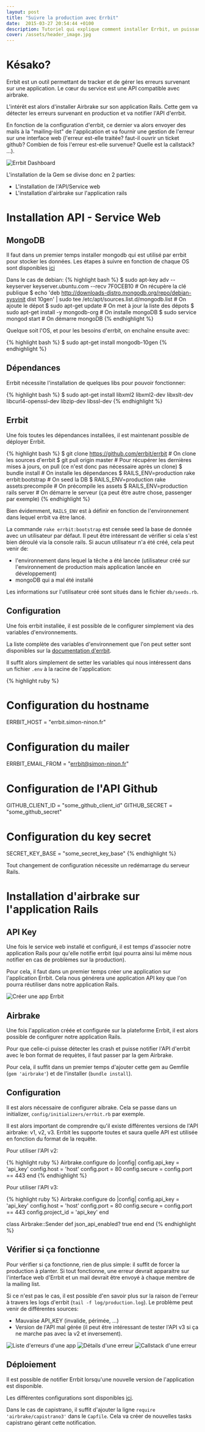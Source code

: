 ```yaml
---
layout: post
title: "Suivre la production avec Errbit"
date:  2015-03-27 20:54:44 +0100
description: Tutoriel qui explique comment installer Errbit, un puissant outil pour verifier la production d'une application Rake
cover: /assets/header_image.jpg
---
```


# Késako?

Errbit est un outil permettant de tracker et de gérer les erreurs survenant sur une application.
Le cœur du service est une API compatible avec airbrake.

L'intérêt est alors d'installer Airbrake sur son application Rails. Cette gem va détecter les erreurs survenant en production et va notifier l'API d'errbit.

<!-- more --> 

En fonction de la configuration d'errbit, ce dernier va alors envoyer des mails à la "mailing-list" de l'application et va fournir une gestion de l'erreur sur une interface web (l'erreur est-elle traitée? faut-il ouvrir un ticket github? Combien de fois l'erreur est-elle survenue? Quelle est la callstack? ...).

<img src="/assets/suivre_la_production_avec_errbit/dashboard.png" title="Errbit Dashboard"/>

L'installation de la Gem se divise donc en 2 parties:

* L'installation de l'API/Service web
* L'installation d'airbrake sur l'application rails

# Installation API - Service Web

## MongoDB

Il faut dans un premier temps installer mongodb qui est utilisé par errbit pour stocker les données.
Les étapes à suivre en fonction de chaque OS sont disponibles [ici](http://docs.mongodb.org/manual/installation/)

Dans le cas de debian:
{% highlight bash %}
$ sudo apt-key adv --keyserver keyserver.ubuntu.com --recv 7F0CEB10 # On récupère la clé publique
$ echo 'deb http://downloads-distro.mongodb.org/repo/debian-sysvinit dist 10gen' | sudo tee /etc/apt/sources.list.d/mongodb.list # On ajoute le dépot
$ sudo apt-get update # On met à jour la liste des dépots
$ sudo apt-get install -y mongodb-org # On installe mongoDB
$ sudo service mongod start # On démarre mongoDB
{% endhighlight %}

Quelque soit l'OS, et pour les besoins d'errbit, on enchaîne ensuite avec:

{% highlight bash %}
$ sudo apt-get install mongodb-10gen
{% endhighlight %}

## Dépendances

Errbit nécessite l'installation de quelques libs pour pouvoir fonctionner:

{% highlight bash %}
$ sudo apt-get install libxml2 libxml2-dev libxslt-dev libcurl4-openssl-dev libzip-dev libssl-dev
{% endhighlight %}

## Errbit

Une fois toutes les dépendances installées, il est maintenant possible de déployer Errbit.

{% highlight bash %}
$ git clone https://github.com/errbit/errbit # On clone les sources d'errbit
$ git pull origin master # Pour récupérer les dernières mises à jours, on pull (ce n'est donc pas nécessaire après un clone)
$ bundle install # On installe les dépendances
$ RAILS_ENV=production rake errbit:bootstrap # On seed la DB
$ RAILS_ENV=production rake assets:precompile # On précompile les assets
$ RAILS_ENV=production rails server # On démarre le serveur (ça peut être autre chose, passenger par exemple)
{% endhighlight %}

Bien évidemment, `RAILS_ENV` est à définir en fonction de l'environnement dans lequel errbit va être lancé.

La commande `rake errbit:bootstrap` est censée seed la base de donnée avec un utilisateur par défaut.
Il peut être intéressant de vérifier si cela s'est bien déroulé via la console rails.
Si aucun utilisateur n'a été créé, cela peut venir de:

* l'environnement dans lequel la têche a été lancée (utilisateur créé sur l'environnement de production mais application lancée en développement)
* mongoDB qui a mal été installé

Les informations sur l'utilisateur créé sont situés dans le fichier `db/seeds.rb`.

## Configuration

Une fois errbit installée, il est possible de le configurer simplement via des variables d'environnements.

La liste complète des variables d'environnement que l'on peut setter sont disponibles sur la [documentation d'errbit](https://github.com/errbit/errbit/blob/master/docs/configuration.md).

Il suffit alors simplement de setter les variables qui nous intéressent dans un fichier `.env` à la racine de l'application:

{% highlight ruby %}
# Configuration du hostname
ERRBIT_HOST = "errbit.simon-ninon.fr"
# Configuration du mailer
ERRBIT_EMAIL_FROM = "errbit@simon-ninon.fr"
# Configuration de l'API Github
GITHUB_CLIENT_ID = "some_github_client_id"
GITHUB_SECRET = "some_github_secret"
# Configuration du key secret
SECRET_KEY_BASE = "some_secret_key_base"
{% endhighlight %}

Tout changement de configuration nécessite un redémarrage du serveur Rails.

# Installation d'airbrake sur l'application Rails

## API Key

Une fois le service web installé et configuré, il est temps d'associer notre application Rails pour qu'elle notifie errbit (qui pourra ainsi lui même nous notifier en cas de problèmes sur la production).

Pour cela, il faut dans un premier temps créer une application sur l'application Errbit. Cela nous générera une application API key que l'on pourra réutiliser dans notre application Rails.

<img src="/assets/suivre_la_production_avec_errbit/create_app.png" title="Créer une app Errbit"/>

## Airbrake

Une fois l'application créée et configurée sur la plateforme Errbit, il est alors possible de configurer notre application Rails.

Pour que celle-ci puisse détecter les crash et puisse notifier l'API d'errbit avec le bon format de requètes, il faut passer par la gem Airbrake.

Pour cela, il suffit dans un premier temps d'ajouter cette gem au Gemfile (`gem 'airbrake'`) et de l'installer (`bundle install`).

## Configuration

Il est alors nécessaire de configurer aibrake. Cela se passe dans un initializer, `config/initializers/errbit.rb` par exemple.

Il est alors important de comprendre qu'il existe différentes versions de l'API airbrake: v1, v2, v3.
Errbit les supporte toutes et saura quelle API est utilisée en fonction du format de la requête.

Pour utiliser l'API v2:

{% highlight ruby %}
Airbrake.configure do |config|
  config.api_key = 'api_key'
  config.host    = 'host'
  config.port    = 80
  config.secure  = config.port == 443
end
{% endhighlight %}

Pour utiliser l'API v3:

{% highlight ruby %}
Airbrake.configure do |config|
  config.api_key 	= 'api_key'
  config.host    	= 'host'
  config.port    	= 80
  config.secure  	= config.port == 443
  config.project_id	= 'api_key'
end

class Airbrake::Sender
  def json_api_enabled?
    true
  end
end
{% endhighlight %}


## Vérifier si ça fonctionne

Pour vérifier si ça fonctionne, rien de plus simple: il suffit de forcer la production à planter.
Si tout fonctionne, une erreur devrait apparaitre sur l'interface web d'Errbit et un mail devrait être envoyé à chaque membre de la mailing list.

Si ce n'est pas le cas, il est possible d'en savoir plus sur la raison de l'erreur à travers les logs d'errbit (`tail -f log/production.log`). Le problème peut venir de différentes sources:

* Mauvaise API_KEY (invalide, périmée, ...)
* Version de l'API mal gérée (il peut être intéressant de tester l'API v3 si ça ne marche pas avec la v2 et inversement).

<img src="/assets/suivre_la_production_avec_errbit/app_errors.png" title="Liste d'erreurs d'une app"/>

<img src="/assets/suivre_la_production_avec_errbit/error_summary.png" title="Détails d'une erreur"/>

<img src="/assets/suivre_la_production_avec_errbit/error_backtrace.png" title="Callstack d'une erreur"/>

## Déploiement

Il est possible de notifier Errbit lorsqu'une nouvelle version de l'application est disponible.

Les différentes configurations sont disponibles [ici]().

Dans le cas de capistrano, il suffit d'ajouter la ligne `require 'airbrake/capistrano3'` dans le `Capfile`.
Cela va créer de nouvelles tasks capistrano gérant cette notification.

